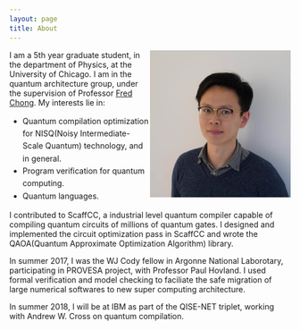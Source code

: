 ```yaml
---
layout: page
title: About
---
```

<style>
img {	
	float: right;	
    max-width: 50%;
    max-height: 100%;
}

li {
    line-height: 1.6; 
    }
</style>
<p>
<img src="../assets/img/profile.JPG" alt="profile">
I am a 5th year graduate student, in the department of Physics, at the University of Chicago. I am in the quantum architecture group, under the supervision of Professor <a href="http://people.cs.uchicago.edu/~ftchong/"> Fred Chong</a>. My interests lie in:
<ul>
  <li>Quantum compilation optimization for NISQ(Noisy Intermediate-Scale Quantum) technology, and in general. </li>
  <li>Program verification for quantum computing.  </li>
  <li> Quantum languages.</li>
</ul> 

</p>

<p>
I contributed to ScaffCC, a industrial level quantum compiler capable of compiling quantum circuits of millions of quantum gates. I designed and implemented the circuit optimization pass in ScaffCC and wrote the QAOA(Quantum Approximate Optimization Algorithm) library. 
</p>


<p>
In summer 2017, I was the WJ Cody fellow in Argonne National Laborotary, participating in PROVESA project, with Professor Paul Hovland. I used formal verification and model checking to faciliate the safe migration of large numerical softwares to new super computing architecture. 
</p>


<p>
In summer 2018, I will be at IBM as part of the QISE-NET triplet, working with Andrew W. Cross on quantum compilation.

</p>

